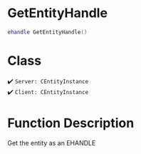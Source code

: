 # GetEntityHandle
```lua
ehandle GetEntityHandle()
```
# Class
✔️ `Server: CEntityInstance`  
✔️ `Client: CEntityInstance`  

# Function Description
Get the entity as an EHANDLE
